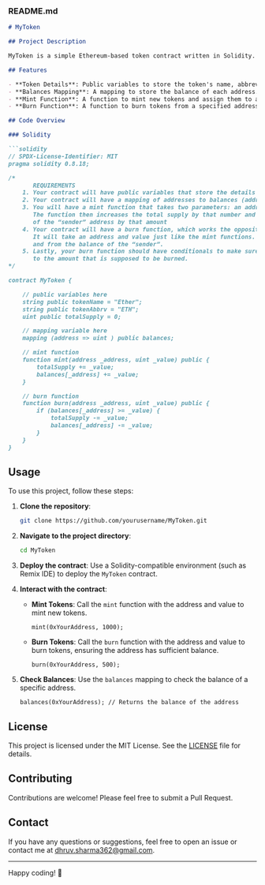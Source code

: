 ### README.md

```markdown
# MyToken

## Project Description

MyToken is a simple Ethereum-based token contract written in Solidity. This project demonstrates the basic functionalities of a token including minting, burning, and managing balances. The contract includes public variables to store token details and a mapping to track the balances of different addresses.

## Features

- **Token Details**: Public variables to store the token's name, abbreviation, and total supply.
- **Balances Mapping**: A mapping to store the balance of each address.
- **Mint Function**: A function to mint new tokens and assign them to a specified address.
- **Burn Function**: A function to burn tokens from a specified address, with checks to ensure sufficient balance.

## Code Overview

### Solidity

```solidity
// SPDX-License-Identifier: MIT
pragma solidity 0.8.18;

/*
       REQUIREMENTS
    1. Your contract will have public variables that store the details about your coin (Token Name, Token Abbrv., Total Supply)
    2. Your contract will have a mapping of addresses to balances (address => uint)
    3. You will have a mint function that takes two parameters: an address and a value. 
       The function then increases the total supply by that number and increases the balance 
       of the “sender” address by that amount
    4. Your contract will have a burn function, which works the opposite of the mint function, as it will destroy tokens. 
       It will take an address and value just like the mint functions. It will then deduct the value from the total supply 
       and from the balance of the “sender”.
    5. Lastly, your burn function should have conditionals to make sure the balance of "sender" is greater than or equal 
       to the amount that is supposed to be burned.
*/

contract MyToken {

    // public variables here
    string public tokenName = "Ether";
    string public tokenAbbrv = "ETH";
    uint public totalSupply = 0;

    // mapping variable here
    mapping (address => uint ) public balances;

    // mint function
    function mint(address _address, uint _value) public {
        totalSupply += _value;
        balances[_address] += _value;
    }

    // burn function
    function burn(address _address, uint _value) public {
        if (balances[_address] >= _value) {
            totalSupply -= _value;
            balances[_address] -= _value;
        }
    }
}
```

## Usage

To use this project, follow these steps:

1. **Clone the repository**:
    ```sh
    git clone https://github.com/yourusername/MyToken.git
    ```

2. **Navigate to the project directory**:
    ```sh
    cd MyToken
    ```

3. **Deploy the contract**:
    Use a Solidity-compatible environment (such as Remix IDE) to deploy the `MyToken` contract.

4. **Interact with the contract**:

    - **Mint Tokens**:
      Call the `mint` function with the address and value to mint new tokens.
      ```solidity
      mint(0xYourAddress, 1000);
      ```

    - **Burn Tokens**:
      Call the `burn` function with the address and value to burn tokens, ensuring the address has sufficient balance.
      ```solidity
      burn(0xYourAddress, 500);
      ```

5. **Check Balances**:
    Use the `balances` mapping to check the balance of a specific address.
    ```solidity
    balances(0xYourAddress); // Returns the balance of the address
    ```

## License

This project is licensed under the MIT License. See the [LICENSE](LICENSE) file for details.

## Contributing

Contributions are welcome! Please feel free to submit a Pull Request.

## Contact

If you have any questions or suggestions, feel free to open an issue or contact me at dhruv.sharma362@gmail.com.

---

Happy coding! 🚀
```
